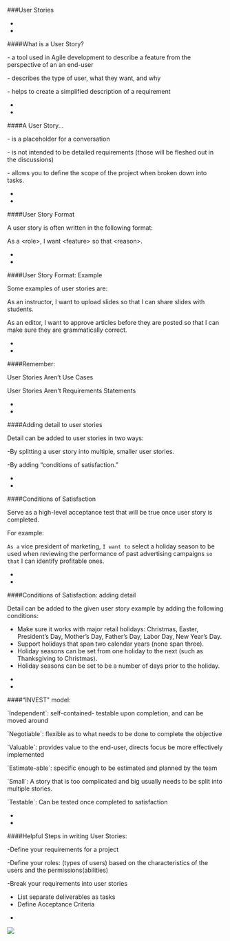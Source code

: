 ###User Stories



-
-
####What is a User Story?

<p class="fragment fade-up">- a tool used in Agile development to describe a feature from the perspective of an an end-user</p>
<p class="fragment fade-up">- describes the type of user, what they want, and why</p>
<p class="fragment fade-up">- helps to create a simplified description of a requirement</p>

-
-
####A User Story...
<p class="fragment fade-up">- is a placeholder for a conversation</p>
<p class="fragment fade-up">- is not intended to be detailed requirements (those will be fleshed out in the discussions)</p>
<p class="fragment fade-up">- allows you to define the scope of the project when broken down into tasks. </p>


-
-
####User Story Format

A user story is often written in the following format:

As a &lt;role&gt;, I want &lt;feature&gt; so that &lt;reason&gt;.


-
-
####User Story Format: Example

Some examples of user stories are:

<p class="fragment fade-up">As an instructor, I want to upload slides so that I can share slides with students.</p>

<p class="fragment fade-up">As an editor, I want to approve articles before they are posted so that I can make sure they are grammatically correct.</p>



-
-
####Remember:
<p class="fragment fade-up">User Stories Aren’t Use Cases</p>
<p class="fragment fade-up">User Stories Aren't Requirements Statements</p>

-
-
####Adding detail to user stories

Detail can be added to user stories in two ways:

<p class="fragment fade-up">-By splitting a user story into multiple, smaller user stories.</p>

<p class="fragment fade-up">-By adding “conditions of satisfaction.”</p>


-
-
####Conditions of Satisfaction

Serve as a high-level acceptance test that will be true once user story is completed.

For example:

`As a` vice president of marketing, `I want to` select a holiday season to be used when reviewing the performance of past advertising campaigns `so that` I can identify profitable ones. 



-
-
####Conditions of Satisfaction: adding detail

Detail can be added to the given user story example by adding the following conditions:
* Make sure it works with major retail holidays: Christmas, Easter, President’s Day, Mother’s Day, Father’s Day, Labor Day, New Year’s Day.
* Support holidays that span two calendar years (none span three).
* Holiday seasons can be set from one holiday to the next (such as Thanksgiving to Christmas).
* Holiday seasons can be set to be a number of days prior to the holiday.


-
-

####“INVEST" model:
<p class="fragment fade-up">`Independent`: self-contained- testable upon completion, and can be moved around<p>
<p class="fragment fade-up">`Negotiable`: flexible as to what needs to be done to complete the objective </p>
<p class="fragment fade-up">`Valuable`: provides value to the end-user, directs focus be more effectively implemented
<p class="fragment fade-up">`Estimate-able`: specific enough to be estimated and planned by the team</p>
<p class="fragment fade-up">`Small`: A story that is too complicated and big usually needs to be split into multiple stories.</p>
<p class="fragment fade-up">`Testable`: Can be tested once completed to satisfaction</p>


-
-

####Helpful Steps in writing User Stories: 
<p class="fragment fade-up">-Define your requirements for a project</p>
<p class="fragment fade-up">-Define your roles: (types of users) based on the characteristics of the users and the permissions(abilities)</p>
<p class="fragment fade-up">-Break your requirements into user stories

- List separate deliverables as tasks
- Define Acceptance Criteria
</p>



-
<img src = 'https://i.pinimg.com/736x/b8/b1/f5/b8b1f599f690c59b4d5d8f58f23cfeef--cutest-bunnies-cute-bunny.jpg'>